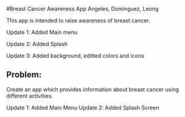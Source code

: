 #Breast Cancer Awareness App
Angeles, Dominguez, Leong

This app is intended to raise awareness of breast cancer.

Update 1: Added Main menu

Update 2: Added Splash

Update 3: Added background, editted colors and icons

## Problem:

Create an app which provides information about breast cancer using different activities.

Update 1: Added Main Menu
Update 2: Added Splash Screen 
